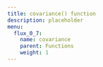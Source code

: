 ```yaml
---
title: covariance() function
description: placeholder
menu:
  flux_0_7:
    name: covariance
    parent: Functions
    weight: 1
---
```

